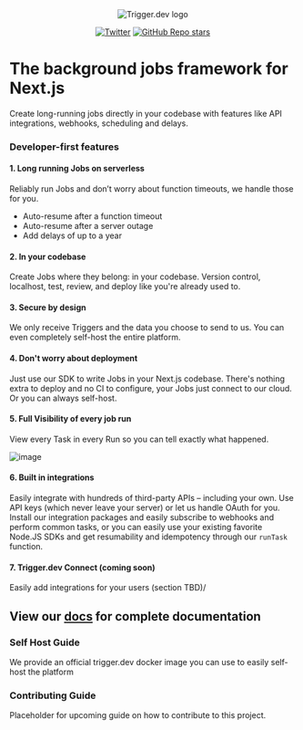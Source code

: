 <div align="center">
<picture>
  <source media="(prefers-color-scheme: dark)" srcset="https://imagedelivery.net/3TbraffuDZ4aEf8KWOmI_w/a45d1fa2-0ae8-4a39-4409-f4f934bfae00/public">
  <source media="(prefers-color-scheme: light)" srcset="https://imagedelivery.net/3TbraffuDZ4aEf8KWOmI_w/3f5ad4c1-c4c8-4277-b622-290e7f37bd00/public">
  <img alt="Trigger.dev logo" src="https://imagedelivery.net/3TbraffuDZ4aEf8KWOmI_w/a45d1fa2-0ae8-4a39-4409-f4f934bfae00/public">
</picture>

[![Twitter](https://img.shields.io/twitter/url/https/twitter.com/triggerdotdev.svg?style=social&label=Follow%20%40trigger.dev)](https://twitter.com/triggerdotdev)
[![GitHub Repo stars](https://img.shields.io/github/stars/triggerdotdev/trigger.dev?style=social)](https://github.com/triggerdotdev/trigger.dev)

</div>

# **The background jobs framework for Next.js**

Create long-running jobs directly in your codebase with features like API integrations, webhooks, scheduling and delays.

### Developer-first features

#### 1. Long running Jobs on serverless

Reliably run Jobs and don’t worry about function timeouts, we handle those for you.

- Auto-resume after a function timeout
- Auto-resume after a server outage
- Add delays of up to a year

#### 2. In your codebase

Create Jobs where they belong: in your codebase. Version control, localhost, test, review, and deploy like you're already used to.

#### 3. Secure by design

We only receive Triggers and the data you choose to send to us. You can even completely self-host the entire platform.

#### 4. Don't worry about deployment

Just use our SDK to write Jobs in your Next.js codebase. There's nothing extra to deploy and no CI to configure, your Jobs just connect to our cloud. Or you can always self-host.

#### 5. Full Visibility of every job run

View every Task in every Run so you can tell exactly what happened.

![image](https://www.trigger.dev/build/_assets/web-app-2QFKXFLW.png)

#### 6. Built in integrations

Easily integrate with hundreds of third-party APIs – including your own. Use API keys (which never leave your server) or let us handle OAuth for you. Install our integration packages and easily subscribe to webhooks and perform common tasks, or you can easily use your existing favorite Node.JS SDKs and get resumability and idempotency through our `runTask` function.

#### 7. Trigger.dev Connect (coming soon)

Easily add integrations for your users (section TBD)/

## View our [docs](http://trigger.dev/docs) for complete documentation

### Self Host Guide

We provide an official trigger.dev docker image you can use to easily self-host the platform

### Contributing Guide

Placeholder for upcoming guide on how to contribute to this project.

